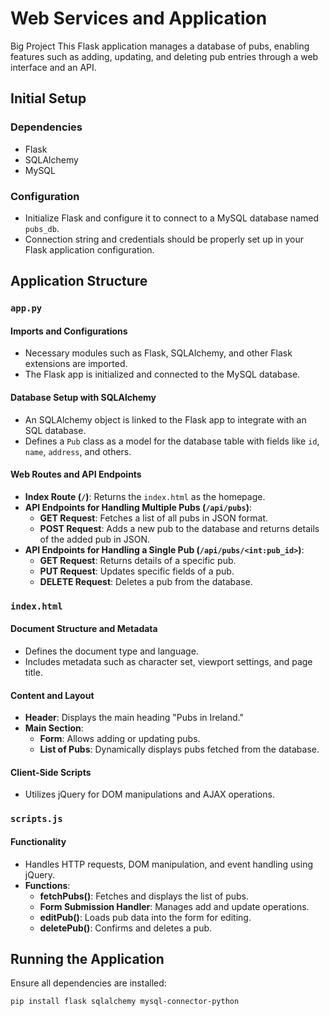 # Web Services and Application
Big Project 
This Flask application manages a database of pubs, enabling features such as adding, updating, and deleting pub entries through a web interface and an API.

## Initial Setup

### Dependencies
- Flask
- SQLAlchemy
- MySQL

### Configuration
- Initialize Flask and configure it to connect to a MySQL database named `pubs_db`.
- Connection string and credentials should be properly set up in your Flask application configuration.

## Application Structure

### `app.py`

#### Imports and Configurations
- Necessary modules such as Flask, SQLAlchemy, and other Flask extensions are imported.
- The Flask app is initialized and connected to the MySQL database.

#### Database Setup with SQLAlchemy
- An SQLAlchemy object is linked to the Flask app to integrate with an SQL database.
- Defines a `Pub` class as a model for the database table with fields like `id`, `name`, `address`, and others.

#### Web Routes and API Endpoints
- **Index Route (`/`)**: Returns the `index.html` as the homepage.
- **API Endpoints for Handling Multiple Pubs (`/api/pubs`)**:
  - **GET Request**: Fetches a list of all pubs in JSON format.
  - **POST Request**: Adds a new pub to the database and returns details of the added pub in JSON.
- **API Endpoints for Handling a Single Pub (`/api/pubs/<int:pub_id>`)**:
  - **GET Request**: Returns details of a specific pub.
  - **PUT Request**: Updates specific fields of a pub.
  - **DELETE Request**: Deletes a pub from the database.

### `index.html`

#### Document Structure and Metadata
- Defines the document type and language.
- Includes metadata such as character set, viewport settings, and page title.

#### Content and Layout
- **Header**: Displays the main heading "Pubs in Ireland."
- **Main Section**:
  - **Form**: Allows adding or updating pubs.
  - **List of Pubs**: Dynamically displays pubs fetched from the database.

#### Client-Side Scripts
- Utilizes jQuery for DOM manipulations and AJAX operations.

### `scripts.js`

#### Functionality
- Handles HTTP requests, DOM manipulation, and event handling using jQuery.
- **Functions**:
  - **fetchPubs()**: Fetches and displays the list of pubs.
  - **Form Submission Handler**: Manages add and update operations.
  - **editPub()**: Loads pub data into the form for editing.
  - **deletePub()**: Confirms and deletes a pub.

## Running the Application

Ensure all dependencies are installed:
```bash
pip install flask sqlalchemy mysql-connector-python

